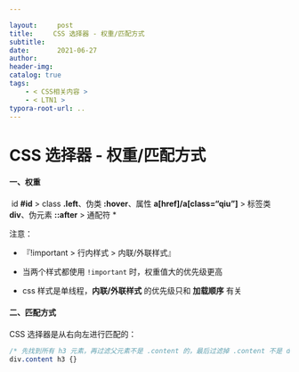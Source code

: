 ```yaml
---

layout:     post
title:     CSS 选择器 - 权重/匹配方式
subtitle:  
date:       2021-06-27
author:     
header-img: 
catalog: true
tags:
    - < CSS相关内容 >
    - < LTN1 >
typora-root-url: ..
---
```



# CSS 选择器 - 权重/匹配方式

#### 一、权重

​	id **#id** > class **.left**、伪类 **:hover**、属性 **a[href]/a[class=“qiu”]** > 标签类 **div**、伪元素 **::after** > 通配符 *

注意：

- 『!important > 行内样式 > 内联/外联样式』

-	当两个样式都使用 `!important` 时，权重值大的优先级更高
-	css 样式是单线程，**内联/外联样式** 的优先级只和 **加载顺序** 有关

#### 二、匹配方式

CSS 选择器是从右向左进行匹配的：

```css
/* 先找到所有 h3 元素，再过滤父元素不是 .content 的，最后过滤掉 .content 不是 div 标签的 */
div.content h3 {}
```

